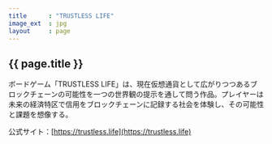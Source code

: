 ```yaml
---
title      : "TRUSTLESS LIFE"
image_ext  : jpg
layout     : page
---
```


## {{ page.title }}

ボードゲーム「TRUSTLESS LIFE」は、現在仮想通貨として広がりつつあるブロックチェーンの可能性を一つの世界観の提示を通して問う作品。プレイヤーは未来の経済特区で信用をブロックチェーンに記録する社会を体験し、その可能性と課題を想像する。

公式サイト：[https://trustless.life](https://trustless.life)
